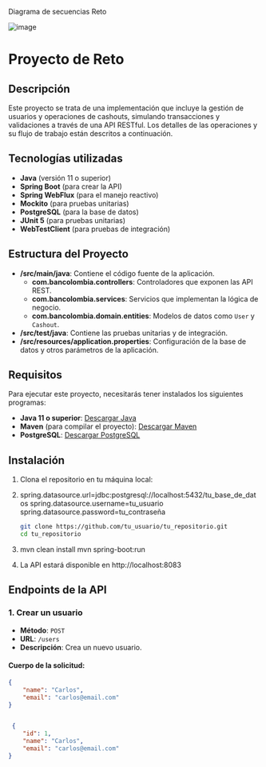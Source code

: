 Diagrama de secuencias Reto

![image](https://github.com/user-attachments/assets/bf4232d2-b2e4-4f0f-9fe3-7eb811f9e763)


# Proyecto de Reto

## Descripción

Este proyecto se trata de una implementación que incluye la gestión de usuarios y operaciones de cashouts, simulando transacciones y validaciones a través de una API RESTful. Los detalles de las operaciones y su flujo de trabajo están descritos a continuación.

## Tecnologías utilizadas

- **Java** (versión 11 o superior)
- **Spring Boot** (para crear la API)
- **Spring WebFlux** (para el manejo reactivo)
- **Mockito** (para pruebas unitarias)
- **PostgreSQL** (para la base de datos)
- **JUnit 5** (para pruebas unitarias)
- **WebTestClient** (para pruebas de integración)

## Estructura del Proyecto

- **/src/main/java**: Contiene el código fuente de la aplicación.
    - **com.bancolombia.controllers**: Controladores que exponen las API REST.
    - **com.bancolombia.services**: Servicios que implementan la lógica de negocio.
    - **com.bancolombia.domain.entities**: Modelos de datos como `User` y `Cashout`.
- **/src/test/java**: Contiene las pruebas unitarias y de integración.
- **/src/resources/application.properties**: Configuración de la base de datos y otros parámetros de la aplicación.

## Requisitos

Para ejecutar este proyecto, necesitarás tener instalados los siguientes programas:

- **Java 11 o superior**: [Descargar Java](https://www.oracle.com/java/technologies/javase-jdk11-downloads.html)
- **Maven** (para compilar el proyecto): [Descargar Maven](https://maven.apache.org/download.cgi)
- **PostgreSQL**: [Descargar PostgreSQL](https://www.postgresql.org/download/)

## Instalación

1. Clona el repositorio en tu máquina local:
2. spring.datasource.url=jdbc:postgresql://localhost:5432/tu_base_de_datos
spring.datasource.username=tu_usuario
spring.datasource.password=tu_contraseña

   ```bash
   git clone https://github.com/tu_usuario/tu_repositorio.git
   cd tu_repositorio
3. mvn clean install
mvn spring-boot:run
4. La API estará disponible en http://localhost:8083

## Endpoints de la API

### 1. Crear un usuario

- **Método**: `POST`
- **URL**: `/users`
- **Descripción**: Crea un nuevo usuario.
  
#### Cuerpo de la solicitud:
```json
{
    "name": "Carlos",
    "email": "carlos@email.com"
}


 {
    "id": 1,
    "name": "Carlos",
    "email": "carlos@email.com"
}



